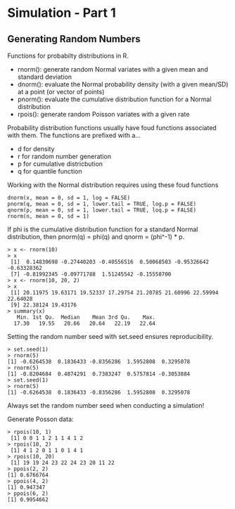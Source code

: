 Simulation - Part 1
===================

Generating Random Numbers
-------------------------

Functions for probabilty distributions in R.

* rnorm(): generate random Normal variates with a given mean and standard deviation
* dnorm(): evaluate the Normal probability density (with a given mean/SD) at a point (or vector of points)
* pnorm(): evaluate the cumulative distribution function for a Normal distribution
* rpois(): generate random Poisson variates with a given rate

Probability distribution functions usually have foud functions associated with them. The functions are prefixed with a…

* d for density
* r for random number generation
* p for cumulative districbution
* q for quantile function

Working with the Normal distribution requires using these foud functions

	dnorm(x, mean = 0, sd = 1, log = FALSE)
	pnorm(q, mean = 0, sd = 1, lower.tail = TRUE, log.p = FALSE)
	qnorm(p, mean = 0, sd = 1, lower.tail = TRUE, loq.p = FALSE)
	rnorm(n, mean = 0, sd = 1)

If phi is the cumulative distribution function for a standard Normal distribution, then pnorm(q) = phi(q) and qnorm = (phi^-1) * p.

	> x <- rnorm(10)
	> x
	 [1]  0.14830698 -0.27440203 -0.40556516  0.50068503 -0.95326642 -0.63328362
	 [7] -0.81992345 -0.09771788  1.51245542 -0.15558700
	> x <- rnorm(10, 20, 2)
	> x
	 [1] 20.11975 19.63171 19.52337 17.29754 21.20785 21.60996 22.59994 22.64028
	 [9] 22.38124 19.43176
	> summary(x)
	   Min. 1st Qu.  Median    Mean 3rd Qu.    Max. 
	  17.30   19.55   20.66   20.64   22.19   22.64

Setting the random number seed with set.seed ensures reproducibility.

	> set.seed(1)
	> rnorm(5)
	[1] -0.6264538  0.1836433 -0.8356286  1.5952808  0.3295078
	> rnorm(5)
	[1] -0.8204684  0.4874291  0.7383247  0.5757814 -0.3053884
	> set.seed(1)
	> rnorm(5)
	[1] -0.6264538  0.1836433 -0.8356286  1.5952808  0.3295078

Always set the random number seed when conducting a simulation!

Generate Posson data:

	> rpois(10, 1)
	 [1] 0 0 1 1 2 1 1 4 1 2
	> rpois(10, 2)
	 [1] 4 1 2 0 1 1 0 1 4 1
	> rpois(10, 20)
	 [1] 19 19 24 23 22 24 23 20 11 22
	> ppois(2, 2)
	[1] 0.6766764
	> ppois(4, 2)
	[1] 0.947347
	> ppois(6, 2)
	[1] 0.9954662